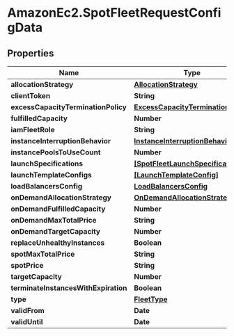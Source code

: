 # AmazonEc2.SpotFleetRequestConfigData

## Properties

Name | Type | Description | Notes
------------ | ------------- | ------------- | -------------
**allocationStrategy** | [**AllocationStrategy**](AllocationStrategy.md) |  | [optional] 
**clientToken** | **String** |  | [optional] 
**excessCapacityTerminationPolicy** | [**ExcessCapacityTerminationPolicy**](ExcessCapacityTerminationPolicy.md) |  | [optional] 
**fulfilledCapacity** | **Number** |  | [optional] 
**iamFleetRole** | **String** |  | 
**instanceInterruptionBehavior** | [**InstanceInterruptionBehavior**](InstanceInterruptionBehavior.md) |  | [optional] 
**instancePoolsToUseCount** | **Number** |  | [optional] 
**launchSpecifications** | [**[SpotFleetLaunchSpecification]**](SpotFleetLaunchSpecification.md) |  | [optional] 
**launchTemplateConfigs** | [**[LaunchTemplateConfig]**](LaunchTemplateConfig.md) |  | [optional] 
**loadBalancersConfig** | [**LoadBalancersConfig**](LoadBalancersConfig.md) |  | [optional] 
**onDemandAllocationStrategy** | [**OnDemandAllocationStrategy**](OnDemandAllocationStrategy.md) |  | [optional] 
**onDemandFulfilledCapacity** | **Number** |  | [optional] 
**onDemandMaxTotalPrice** | **String** |  | [optional] 
**onDemandTargetCapacity** | **Number** |  | [optional] 
**replaceUnhealthyInstances** | **Boolean** |  | [optional] 
**spotMaxTotalPrice** | **String** |  | [optional] 
**spotPrice** | **String** |  | [optional] 
**targetCapacity** | **Number** |  | 
**terminateInstancesWithExpiration** | **Boolean** |  | [optional] 
**type** | [**FleetType**](FleetType.md) |  | [optional] 
**validFrom** | **Date** |  | [optional] 
**validUntil** | **Date** |  | [optional] 


